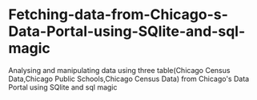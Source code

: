 # Fetching-data-from-Chicago-s-Data-Portal-using-SQlite-and-sql-magic
Analysing and manipulating data using three table(Chicago Census Data,Chicago Public Schools,Chicago Census Data) from Chicago's Data Portal using SQlite and sql magic 
